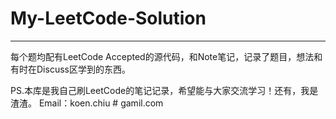 # My-LeetCode-Solution
---
每个题均配有LeetCode Accepted的源代码，和Note笔记，记录了题目，想法和有时在Discuss区学到的东西。

PS.本库是我自己刷LeetCode的笔记记录，希望能与大家交流学习！还有，我是渣渣。
Email：koen.chiu # gamil.com